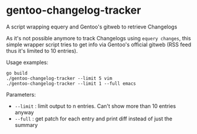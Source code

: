 # gentoo-changelog-tracker
A script wrapping equery and Gentoo's gitweb to retrieve Changelogs

As it's not possible anymore to track Changelogs using `equery changes`, this
simple wrapper script tries to get info via Gentoo's official gitweb (RSS
feed thus it's limited to 10 entries).

Usage examples:

```
go build
./gentoo-changelog-tracker --limit 5 vim
./gentoo-changelog-tracker --limit 1 --full emacs
```

Parameters:
 - `--limit` : limit output to n entries. Can't show more than 10 entries anyway
 - `--full` : get patch for each entry and print diff instead of just the
   summary
